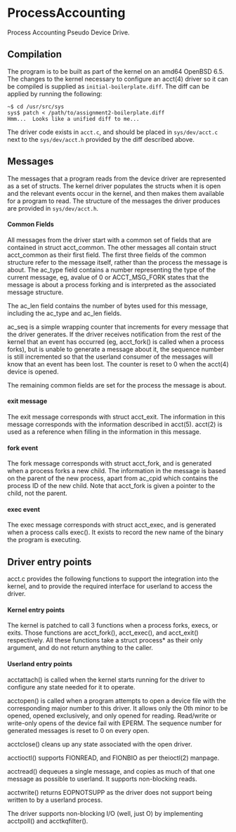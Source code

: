 # ProcessAccounting
Process Accounting Pseudo Device Drive.
## Compilation
The program is to be built as part of the kernel on an amd64 OpenBSD 6.5.
The changes to the kernel necessary to configure an acct(4) driver so it can be compiled is supplied as `initial-boilerplate.diff`. The diff can be applied by running the following:
```
~$ cd /usr/src/sys
sys$ patch < /path/to/assignment2-boilerplate.diff
Hmm...  Looks like a unified diff to me...
```
The driver code exists in `acct.c`, and should be placed in `sys/dev/acct.c` next to the `sys/dev/acct.h` provided by the diff described above.

## Messages
The messages that a program reads from the device driver are represented as a set of structs. The kernel driver populates the structs when it is open and the relevant events occur in the kernel, and then makes them available for a program to read. The structure of the messages the driver produces are provided in `sys/dev/acct.h`.

#### Common Fields
All messages from the driver start with a common set of fields that are contained in struct acct_common. The other messages all contain struct acct_common as their first field.
The first three fields of the common structure refer to the message itself, rather than the process the message is about. The ac_type field contains a number representing the type of the current message, eg, avalue of 0 or ACCT_MSG_FORK states that the message is about a process forking and is interpreted as the associated message structure.

The ac_len field contains the number of bytes used for this message, including the ac_type and ac_len fields.

ac_seq is a simple wrapping counter that increments for every message that the driver generates. If the driver receives notification from the rest of the kernel that an event has occurred (eg, acct_fork() is called when a process forks), but is unable to generate a message about it, the sequence number is still incremented so that the userland consumer of the messages will know that an event has been lost. The counter is reset to 0 when the acct(4) device is opened.

The remaining common fields are set for the process the message is about.

#### exit message
The exit message corresponds with struct acct_exit. The information in this message corresponds with the information described in acct(5). acct(2) is used as a reference when filling in the information in this message.

#### fork event
The fork message corresponds with struct acct_fork, and is generated when a process forks a new child. The information in the message is based on the parent of the new process, apart from ac_cpid which contains the process ID of the new child. Note that acct_fork is given a pointer to the child, not the parent.

#### exec event
The exec message corresponds with struct acct_exec, and is generated when a process calls exec(). It exists to record the new name of the binary the program is executing.


## Driver entry points
acct.c provides the following functions to support the integration into the kernel, and to provide the required interface for userland to access the driver.

#### Kernel entry points
The kernel is patched to call 3 functions when a process forks, execs, or exits. Those functions are acct_fork(), acct_exec(),  and acct_exit() respectively. All these functions take a struct process* as their only argument, and do not return anything to the caller.

#### Userland entry points
acctattach() is called when the kernel starts running for the driver to configure any state needed for it to operate.

acctopen() is called when a program attempts to open a device file with the corresponding major number to this driver. It allows only the 0th minor to be opened, opened exclusively, and only opened for reading. Read/write or write-only opens of the device fail with EPERM. The sequence number for generated messages is reset to 0 on every open.

acctclose() cleans up any state associated with the open driver.

acctioctl() supports FIONREAD, and FIONBIO as per theioctl(2) manpage.

acctread() dequeues a single message, and copies as much of that one message as possible to userland. It supports non-blocking reads.

acctwrite() returns EOPNOTSUPP as the driver does not support being written to by a userland process.

The driver supports non-blocking I/O (well, just O) by implementing acctpoll() and acctkqfilter().
